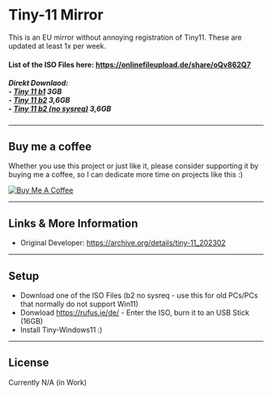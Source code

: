 Tiny-11 Mirror
============
This is an EU mirror without annoying registration of Tiny11.  These are updated at least 1x per week. 

#### List of the ISO Files here: https://onlinefileupload.de/share/oQv862Q7
##### Direkt Downlaod: <br>  - <a href="https://onlinefileupload.de/api/public/dl/oQv862Q7%2Ftiny11%20b1.iso?">Tiny 11 b1</a> 3GB<br> - <a href="https://onlinefileupload.de/api/public/dl/oQv862Q7%2Ftiny11%20b2.iso?">Tiny 11 b2</a> 3,6GB<br> - <a href="[https://onlinefileupload.de/api/public/dl/oQv862Q7%2Ftiny11%20b1.iso?](https://onlinefileupload.de/api/public/dl/oQv862Q7%2Ftiny11%20b2(no%20sysreq).iso?)">Tiny 11 b2 (no sysreq)</a> 3,6GB

---
## Buy me a coffee

Whether you use this project or just like it, please consider supporting it by buying me a coffee, so I can dedicate more time on projects like this :)

<a href="https://www.buymeacoffee.com/itdoggo" target="_blank"><img src="https://www.buymeacoffee.com/assets/img/custom_images/orange_img.png" alt="Buy Me A Coffee" style="height: auto !important;width: auto !important;" ></a>

---

## Links & More Information
- Original Developer: https://archive.org/details/tiny-11_202302

---

## Setup
- Download one of the ISO Files (b2 no sysreq - use this for old PCs/PCs that normally do not support Win11)
- Donwload https://rufus.ie/de/ - Enter the ISO, burn it to an USB Stick (16GB)
- Install Tiny-Windows11 :)

---

## License
Currently N/A (in Work)
